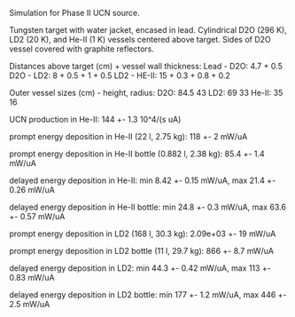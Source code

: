 Simulation for Phase II UCN source.

Tungsten target with water jacket, encased in lead.
Cylindrical D2O (296 K), LD2 (20 K), and He-II (1 K) vessels centered above target.
Sides of D2O vessel covered with graphite reflectors.

Distances above target (cm) + vessel wall thickness:
Lead - D2O: 4.7 + 0.5
D2O - LD2: 8 + 0.5 + 1 + 0.5
LD2 - HE-II: 15 + 0.3 + 0.8 + 0.2

Outer vessel sizes (cm) - height, radius:
D2O: 84.5 43
LD2: 69 33
He-II: 35 16

UCN production in He-II:
144 +- 1.3 10^4/(s uA)

prompt energy deposition in He-II (22 l, 2.75 kg):
118 +- 2 mW/uA

prompt energy deposition in He-II bottle (0.882 l, 2.38 kg):
85.4 +- 1.4 mW/uA

delayed energy deposition in He-II:
min 8.42 +- 0.15 mW/uA, max 21.4 +- 0.26 mW/uA

delayed energy deposition in He-II bottle:
min 24.8 +- 0.3 mW/uA, max 63.6 +- 0.57 mW/uA

prompt energy deposition in LD2 (168 l, 30.3 kg):
2.09e+03 +- 19 mW/uA

prompt energy deposition in LD2 bottle (11 l, 29.7 kg):
866 +- 8.7 mW/uA

delayed energy deposition in LD2:
min 44.3 +- 0.42 mW/uA, max 113 +- 0.83 mW/uA

delayed energy deposition in LD2 bottle:
min 177 +- 1.2 mW/uA, max 446 +- 2.5 mW/uA

